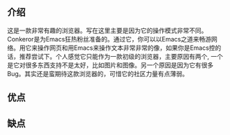 
## 介绍
这是一款非常有趣的浏览器。写在这里主要是因为它的操作模式非常不同。Conkeror是为Emacs狂热粉丝准备的。通过它，你可以以Emacs之道来畅游网络。用它来操作网页和用Emacs来操作文本非常非常的像，如果你是Emacs控的话，推荐尝试下。个人感觉它只能作为一款初级的浏览器，主要原因有两个, 一个是它对很多东西支持不是太好，比如图片和图像。另一个原因是因为它有很多Bug。其实还是蛮期待这款浏览器的，可惜它的社区力量有点薄弱。

## 优点

## 缺点
